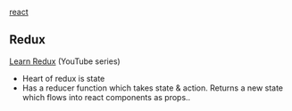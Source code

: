 [react](react.md)

## Redux
[Learn Redux](http://bit.ly/1USXO6n) (YouTube series)

- Heart of redux is state
- Has a reducer function which takes state & action. Returns a new state which flows into react components as props..
